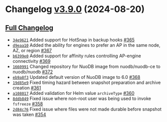 
# Changelog [v3.9.0](https://github.com/nuodb/nuodb-helm-charts/tree/v3.9.0) (2024-08-20)

## [Full Changelog](https://github.com/nuodb/nuodb-helm-charts/compare/v3.8.0...v3.9.0)

- [`34e9621`](https://github.com/nuodb/nuodb-helm-charts/commit/34e9621) Added support for HotSnap in backup hooks [\#365](https://github.com/nuodb/nuodb-helm-charts/pull/365)
- [`d9eaa10`](https://github.com/nuodb/nuodb-helm-charts/commit/d9eaa10) Added the ability for engines to prefer an AP in the same node, AZ, or region [\#367](https://github.com/nuodb/nuodb-helm-charts/pull/367)
- [`b6399e0`](https://github.com/nuodb/nuodb-helm-charts/commit/b6399e0) Added support for affinity rules controlling AP-engine connectivity [\#369](https://github.com/nuodb/nuodb-helm-charts/pull/369)
- [`1660991`](https://github.com/nuodb/nuodb-helm-charts/commit/1660991) Changed repository for NuoDB image from nuodb/nuodb-ce to nuodb/nuodb [\#372](https://github.com/nuodb/nuodb-helm-charts/pull/372)
- [`eb9a8f3`](https://github.com/nuodb/nuodb-helm-charts/commit/eb9a8f3) Updated default version of NuoDB image to 6.0 [\#368](https://github.com/nuodb/nuodb-helm-charts/pull/368)
- [`19d85e9`](https://github.com/nuodb/nuodb-helm-charts/commit/19d85e9) Fixed timing hazard between snapshot preparation and archive creation [\#361](https://github.com/nuodb/nuodb-helm-charts/pull/361)
- [`a108017`](https://github.com/nuodb/nuodb-helm-charts/commit/a108017) Added validation for Helm value `archiveType` [\#360](https://github.com/nuodb/nuodb-helm-charts/pull/360)
- [`8ddb849`](https://github.com/nuodb/nuodb-helm-charts/commit/8ddb849) Fixed issue where non-root user was being used to invoke `fsfreeze` [\#358](https://github.com/nuodb/nuodb-helm-charts/pull/358)
- [`2d84c76`](https://github.com/nuodb/nuodb-helm-charts/commit/2d84c76) Fixed issue where files were not made durable before snapshot was taken [\#354](https://github.com/nuodb/nuodb-helm-charts/pull/354)

